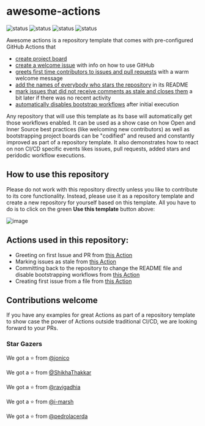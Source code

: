 # awesome-actions

![status](https://github.com/octodemo/awesome-actions/workflows/Bootstrap%20Repository/badge.svg)
![status](https://github.com/octodemo/awesome-actions/workflows/Add%20Stars/badge.svg)
![status](https://github.com/octodemo/awesome-actions/workflows/Greetings/badge.svg)
![status](https://github.com/octodemo/awesome-actions/workflows/Close%20stale%20issues/badge.svg)

Awesome actions is a repository template that comes with pre-configured GitHub Actions that
* [create project board](https://github.com/octodemo/awesome-actions/blob/4c2a1f1833790fe4f9a5a97c6002798eb341f9cc/.github/workflows/bootstrap.yml#L19-L22)
* [create a welcome issue](https://github.com/octodemo/awesome-actions/blob/4c2a1f1833790fe4f9a5a97c6002798eb341f9cc/.github/workflows/bootstrap.yml#L11-L17) with info on how to use GitHub
* [greets first time contributors to issues and pull requests](https://github.com/octodemo/awesome-actions/blob/4c2a1f1833790fe4f9a5a97c6002798eb341f9cc/.github/workflows/greetings.yml#L9-L20) with a warm welcome message
* [add the names of everybody who stars the repository](https://github.com/octodemo/awesome-actions/blob/4c2a1f1833790fe4f9a5a97c6002798eb341f9cc/.github/workflows/add-stars.yml#L9-L17) in its README
* [mark issues that did not receive comments as stale and closes them](https://github.com/octodemo/awesome-actions/blob/4c2a1f1833790fe4f9a5a97c6002798eb341f9cc/.github/workflows/add-stars.yml#L9-L17) a bit later if there was no recent activity
* [automatically disables bootstrap workflows](https://github.com/octodemo/awesome-actions/blob/4c2a1f1833790fe4f9a5a97c6002798eb341f9cc/.github/workflows/add-stars.yml#L9-L17) after initial execution

Any repository that will use this template as its base will automatically get those workflows enabled. It can be used as a show case on how Open and Inner Source best practices (like welcoming new contributors) as well as bootstrapping project boards can be "codified" and reused and constantly improved as part of a repository template. It also demonstrates how to react on non CI/CD specific events likes issues, pull requests, added stars and peridodic workflow executions.

## How to use this repository

Please do not work with this repository directly unless you like to contribute to its core functionality. Instead, please use it as a repository template and create a new repository for yourself based on this template. All you have to do is to click on the green __Use this template__ button above:

![image](https://user-images.githubusercontent.com/1872314/64283899-a8f1c780-cf58-11e9-8998-55872ef55784.png)


## Actions used in this repository:

- Greeting on first Issue and PR from [this Action](https://github.com/actions/first-interaction)
- Marking issues as stale from [this Action](https://github.com/actions/stale)
- Committing back to the repository to change the README file and disable bootstrapping workflows from [this Action](https://github.com/elstudio/actions-js-build/tree/master/commit)
- Creating first issue from a file from [this Action](https://github.com/peter-evans/create-issue-from-file)

## Contributions welcome

If you have any examples for great Actions as part of a repository template to show case the power of Actions outside traditional CI/CD, we are looking forward to your PRs.

### Star Gazers

We got a :star: from [@jonico](https://github.com/jonico)

We got a :star: from [@ShikhaThakkar](https://github.com/ShikhaThakkar)

We got a :star: from [@ravigadhia](https://github.com/ravigadhia)

We got a :star: from [@i-marsh](https://github.com/i-marsh)

We got a :star: from [@pedrolacerda](https://github.com/pedrolacerda)
